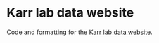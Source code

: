# Karr lab data website
Code and formatting for the [Karr lab data website](https://data.karrlab.org).
